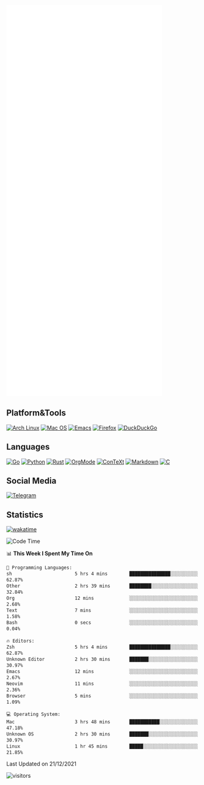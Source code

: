 ![Metrics](https://github.com/SteamedFish/SteamedFish/blob/master/github-metrics.svg)

## Platform&Tools

[![Arch Linux](https://img.shields.io/badge/ArchLinux-1793D1?logo=arch-linux&logoColor=fff&style=flat-square)](https://archlinux.org/)
[![Mac OS](https://img.shields.io/badge/MacOS-000000?style=flat-square&logo=macos&logoColor=F0F0F0)](https://www.apple.com/macos/)
[![Emacs](https://img.shields.io/badge/Emacs-%237F5AB6.svg?&style=flat-square&logo=gnu-emacs&logoColor=white)](https://www.gnu.org/software/emacs/)
[![Firefox](https://img.shields.io/badge/Firefox-FF7139?style=flat-square&logo=Firefox-Browser&logoColor=white)](https://firefox.com/)
[![DuckDuckGo](https://img.shields.io/badge/DuckDuckGo-DE5833?style=flat-square&logo=DuckDuckGo&logoColor=white)](https://duckduckgo.com/)

## Languages

[![Go](https://img.shields.io/badge/Golang-%2300ADD8.svg?style=flat-square&logo=go&logoColor=white)](https://golang.org/)
[![Python](https://img.shields.io/badge/Python-3670A0?style=flat-square&logo=python&logoColor=ffdd54)](https://www.python.org/)
[![Rust](https://img.shields.io/badge/Rust-%23000000.svg?style=flat-square&logo=rust&logoColor=white)](https://www.rust-lang.org/)
[![OrgMode](https://img.shields.io/badge/OrgMode-%23000000.svg?style=flat-square&logo=org&logoColor=white)](https://orgmode.org/)
[![ConTeXt](https://img.shields.io/badge/ConTeXt-%23008080.svg?style=flat-square&logo=latex&logoColor=white)](https://contextgarden.net/)
[![Markdown](https://img.shields.io/badge/MarkDown-%23000000.svg?style=flat-square&logo=markdown&logoColor=white)](https://daringfireball.net/projects/markdown/)
[![C](https://img.shields.io/badge/C-%2300599C.svg?style=flat-square&logo=c&logoColor=white)](https://www.iso.org/standard/74528.html)

## Social Media

[![Telegram](https://img.shields.io/badge/SteamedFish-2CA5E0?style=social&logo=telegram&logoColor=white)](https://t.me/SteamedFish)

## Statistics
[![wakatime](https://wakatime.com/badge/user/168280d6-fcf2-4b4f-ad3a-dc4612f35b38.svg)](https://wakatime.com/@168280d6-fcf2-4b4f-ad3a-dc4612f35b38)

<!--START_SECTION:waka-->
![Code Time](http://img.shields.io/badge/Code%20Time-1%2C516%20hrs%2040%20mins-blue)

📊 **This Week I Spent My Time On** 

```text
💬 Programming Languages: 
sh                       5 hrs 4 mins        ███████████████░░░░░░░░░░   62.87% 
Other                    2 hrs 39 mins       ████████░░░░░░░░░░░░░░░░░   32.84% 
Org                      12 mins             ░░░░░░░░░░░░░░░░░░░░░░░░░   2.68% 
Text                     7 mins              ░░░░░░░░░░░░░░░░░░░░░░░░░   1.58% 
Bash                     0 secs              ░░░░░░░░░░░░░░░░░░░░░░░░░   0.04%

🔥 Editors: 
Zsh                      5 hrs 4 mins        ███████████████░░░░░░░░░░   62.87% 
Unknown Editor           2 hrs 30 mins       ███████░░░░░░░░░░░░░░░░░░   30.97% 
Emacs                    12 mins             ░░░░░░░░░░░░░░░░░░░░░░░░░   2.67% 
Neovim                   11 mins             ░░░░░░░░░░░░░░░░░░░░░░░░░   2.36% 
Browser                  5 mins              ░░░░░░░░░░░░░░░░░░░░░░░░░   1.09%

💻 Operating System: 
Mac                      3 hrs 48 mins       ███████████░░░░░░░░░░░░░░   47.18% 
Unknown OS               2 hrs 30 mins       ███████░░░░░░░░░░░░░░░░░░   30.97% 
Linux                    1 hr 45 mins        █████░░░░░░░░░░░░░░░░░░░░   21.85%

```


 Last Updated on 21/12/2021
<!--END_SECTION:waka-->

![visitors](https://visitor-badge.laobi.icu/badge?page_id=SteamedFish.SteamedFish)
